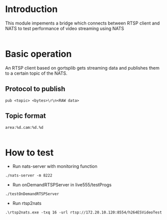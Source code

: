 # Introduction
This module impements a bridge which connects between RTSP client and NATS to test performance of video streaming using NATS
<br>
<br>
# Basic operation
An RTSP client based on gortsplib gets streaming data and publishes them to a certain 
topic of the NATS.
<br>
## Protocol to publish
`pub <topic> <bytes>\r\n<RAW data>`
<br>
## Topic format
`area:%d.cam:%d.%d`
<br>
<br>
# How to test
* Run nats-server with monitoring function
```
./nats-server -m 8222
```

* Run onDemandRTSPServer in live555/testProgs
```
./testOnDemandRTSPServer
```
* Run rtsp2nats
```
.\rtsp2nats.exe -txq 16 -url rtsp://172.20.10.120:8554/h264ESVideoTest
```